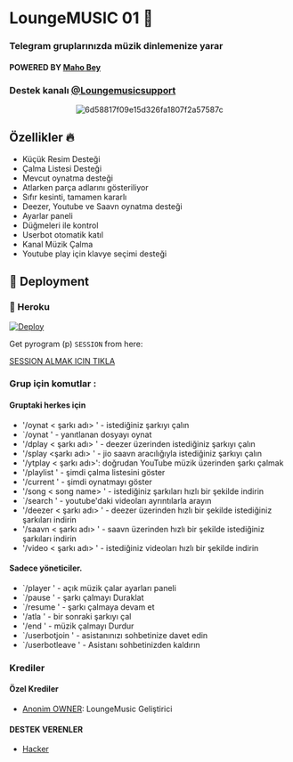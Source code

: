 <h1 align="centre">LoungeMUSIC 01 🎵</h1>

### Telegram gruplarınızda müzik dinlemenize yarar 
#### POWERED BY [Maho Bey](https://t.me/mahoaga) 
### Destek kanalı [@Loungemusicsupport](https://t.me/KanalEfsanestar)

<p align="center">
  <img src="https://i.ibb.co/syVTfWb/6d58817f09e15d326fa1807f2a57587c.jpg" alt="6d58817f09e15d326fa1807f2a57587c" border="0"> 
</p>

<h2> Özellikler 🔥 </h2>

- Küçük Resim Desteği
- Çalma Listesi Desteği
- Mevcut oynatma desteği
- Atlarken parça adlarını gösteriliyor
- Sıfır kesinti, tamamen kararlı
- Deezer, Youtube ve Saavn oynatma desteği
- Ayarlar paneli
- Düğmeleri ile kontrol
- Userbot otomatik katıl
- Kanal Müzik Çalma
- Youtube play için klavye seçimi desteği

## 🚀 Deployment

### 💜 Heroku

[![Deploy](https://www.herokucdn.com/deploy/button.svg)](https://heroku.com/deploy?template=https://github.com/Mehmetbaba55/https-github.com-Bodrumlubebek-LoungeMusic)

Get pyrogram (p)  `SESSION` from here:

[SESSION ALMAK ICIN TIKLA](https://t.me/StringSessionGenRobot)


### Grup için komutlar :
#### Gruptaki herkes için

- '/oynat < şarkı adı> ' - istediğiniz şarkıyı çalın
- `/oynat <sese cevap ver> ' - yanıtlanan dosyayı oynat
- '/dplay < şarkı adı> ' - deezer üzerinden istediğiniz şarkıyı çalın
- '/splay <şarkı adı> ' - jio saavn aracılığıyla istediğiniz şarkıyı çalın
- '/ytplay < şarkı adı>': doğrudan YouTube müzik üzerinden şarkı çalmak
- '/playlist ' - şimdi çalma listesini göster
- '/current ' - şimdi oynatmayı göster
- '/song < song name> ' - istediğiniz şarkıları hızlı bir şekilde indirin
- `/search <query> ' - youtube'daki videoları ayrıntılarla arayın
- '/deezer < şarkı adı> ' - deezer üzerinden hızlı bir şekilde istediğiniz şarkıları indirin
- '/saavn < şarkı adı> ' - saavn üzerinden hızlı bir şekilde istediğiniz şarkıları indirin
- '/video < şarkı adı> ' - istediğiniz videoları hızlı bir şekilde indirin

#### Sadece yöneticiler.
- `/player ' - açık müzik çalar ayarları paneli
- `/pause ' - şarkı çalmayı Duraklat
- `/resume ' - şarkı çalmaya devam et
- '/atla ' - bir sonraki şarkıyı çal
- '/end ' - müzik çalmayı Durdur
- `/userbotjoin ' - asistanınızı sohbetinize davet edin
- `/userbotleave ' - Asistanı sohbetinizden kaldırın
### Krediler


#### Özel Krediler
- [Anonim OWNER](https://t.me/mahoaga): LoungeMusic Geliştirici


#### DESTEK VERENLER
- [Hacker](https://t.me/Byboss)
